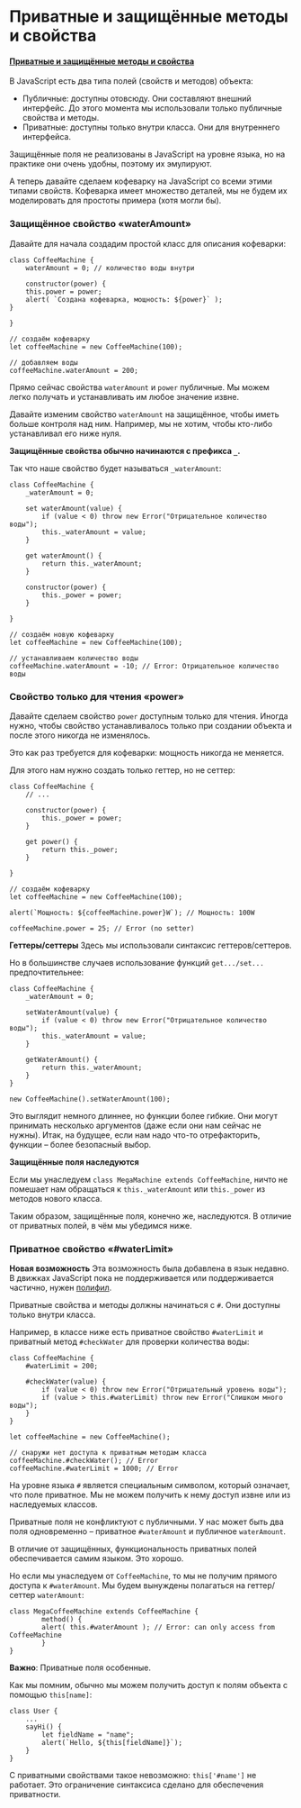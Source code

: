 # Приватные и защищённые методы и свойства

#### [Приватные и защищённые методы и свойства](https://learn.javascript.ru/private-protected-properties-methods)

В JavaScript есть два типа полей (свойств и методов) объекта:

- Публичные: доступны отовсюду. Они составляют внешний интерфейс. До этого момента мы использовали только публичные
  свойства и методы.
- Приватные: доступны только внутри класса. Они для внутреннего интерфейса.

Защищённые поля не реализованы в JavaScript на уровне языка, но на практике они очень удобны, поэтому их эмулируют.

А теперь давайте сделаем кофеварку на JavaScript со всеми этими типами свойств. Кофеварка имеет множество деталей, мы не
будем их моделировать для простоты примера (хотя могли бы).

### Защищённое свойство «waterAmount»

Давайте для начала создадим простой класс для описания кофеварки:

    class CoffeeMachine {
        waterAmount = 0; // количество воды внутри
        
        constructor(power) {
        this.power = power;
        alert( `Создана кофеварка, мощность: ${power}` );
    }
    
    }
    
    // создаём кофеварку
    let coffeeMachine = new CoffeeMachine(100);
    
    // добавляем воды
    coffeeMachine.waterAmount = 200;

Прямо сейчас свойства `waterAmount` и `power` публичные. Мы можем легко получать и устанавливать им любое значение
извне.

Давайте изменим свойство `waterAmount` на защищённое, чтобы иметь больше контроля над ним. Например, мы не хотим, чтобы
кто-либо устанавливал его ниже нуля.

**Защищённые свойства обычно начинаются с префикса `_`.**

Так что наше свойство будет называться `_waterAmount`:

    class CoffeeMachine {
        _waterAmount = 0;
        
        set waterAmount(value) {
            if (value < 0) throw new Error("Отрицательное количество воды");
            this._waterAmount = value;
        }
        
        get waterAmount() {
            return this._waterAmount;
        }
        
        constructor(power) {
            this._power = power;
        }
        
    }
    
    // создаём новую кофеварку
    let coffeeMachine = new CoffeeMachine(100);
    
    // устанавливаем количество воды
    coffeeMachine.waterAmount = -10; // Error: Отрицательное количество воды

### Свойство только для чтения «power»

Давайте сделаем свойство `power` доступным только для чтения. Иногда нужно, чтобы свойство устанавливалось только при
создании объекта и после этого никогда не изменялось.

Это как раз требуется для кофеварки: мощность никогда не меняется.

Для этого нам нужно создать только геттер, но не сеттер:

    class CoffeeMachine {
        // ...
        
        constructor(power) {
            this._power = power;
        }
        
        get power() {
            return this._power;
        }
        
    }
    
    // создаём кофеварку
    let coffeeMachine = new CoffeeMachine(100);
    
    alert(`Мощность: ${coffeeMachine.power}W`); // Мощность: 100W
    
    coffeeMachine.power = 25; // Error (no setter)

**Геттеры/сеттеры**
Здесь мы использовали синтаксис геттеров/сеттеров.

Но в большинстве случаев использование функций `get.../set...` предпочтительнее:

    class CoffeeMachine {
        _waterAmount = 0;
        
        setWaterAmount(value) {
            if (value < 0) throw new Error("Отрицательное количество воды");
            this._waterAmount = value;
        }
        
        getWaterAmount() {
            return this._waterAmount;
        }
    }
    
    new CoffeeMachine().setWaterAmount(100);

Это выглядит немного длиннее, но функции более гибкие. Они могут принимать несколько аргументов (даже если они нам
сейчас не нужны). Итак, на будущее, если нам надо что-то отрефакторить, функции – более безопасный выбор.

**Защищённые поля наследуются**

Если мы унаследуем `class MegaMachine extends CoffeeMachine`, ничто не помешает нам обращаться к `this._waterAmount`
или `this._power` из методов нового класса.

Таким образом, защищённые поля, конечно же, наследуются. В отличие от приватных полей, в чём мы убедимся ниже.

### Приватное свойство «#waterLimit»

**Новая возможность**
Эта возможность была добавлена в язык недавно. В движках JavaScript пока не поддерживается или поддерживается частично,
нужен [полифил](https://learn.javascript.ru/polyfills).

Приватные свойства и методы должны начинаться с `#`. Они доступны только внутри класса.

Например, в классе ниже есть приватное свойство `#waterLimit` и приватный метод `#checkWater` для проверки количества
воды:

    class CoffeeMachine {
        #waterLimit = 200;
        
        #checkWater(value) {
            if (value < 0) throw new Error("Отрицательный уровень воды");
            if (value > this.#waterLimit) throw new Error("Слишком много воды");
        }
    }
    
    let coffeeMachine = new CoffeeMachine();
    
    // снаружи нет доступа к приватным методам класса
    coffeeMachine.#checkWater(); // Error
    coffeeMachine.#waterLimit = 1000; // Error

На уровне языка `#` является специальным символом, который означает, что поле приватное. Мы не можем получить к нему
доступ извне или из наследуемых классов.

Приватные поля не конфликтуют с публичными. У нас может быть два поля одновременно – приватное `#waterAmount` и
публичное `waterAmount`.

В отличие от защищённых, функциональность приватных полей обеспечивается самим языком. Это хорошо.

Но если мы унаследуем от `CoffeeMachine`, то мы не получим прямого доступа к `#waterAmount`. Мы будем вынуждены
полагаться на геттер/сеттер `waterAmount`:

    class MegaCoffeeMachine extends CoffeeMachine {
            method() {
            alert( this.#waterAmount ); // Error: can only access from CoffeeMachine
            }
    }

**Важно**:
Приватные поля особенные.

Как мы помним, обычно мы можем получить доступ к полям объекта с помощью `this[name]`:

    class User {
        ...
        sayHi() {
            let fieldName = "name";
            alert(`Hello, ${this[fieldName]}`);
        }
    }

С приватными свойствами такое невозможно: `this['#name']` не работает. Это ограничение синтаксиса сделано для
обеспечения приватности.